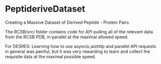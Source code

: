 # PeptideriveDataset
Creating a Massive Dataset of Derived Peptide - Protein Pairs

The RCSB/src/ folder contains code for API pulling all of the relevant data from the RCSB PDB, in parallel at the maximal allowed speed.

For DESRES: Learning how to use asyncio,aiohttp and parallel API requests in general was painful, but it was very rewarding to learn and collect the requisite data at the maximal possible speed.
